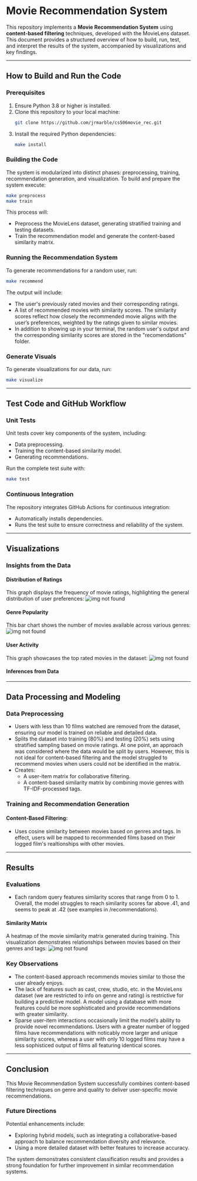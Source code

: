 # Movie Recommendation System

This repository implements a **Movie Recommendation System** using **content-based filtering** techniques, developed with the MovieLens dataset. This document provides a structured overview of how to build, run, test, and interpret the results of the system, accompanied by visualizations and key findings.

---

## How to Build and Run the Code

### Prerequisites
1. Ensure Python 3.8 or higher is installed.
2. Clone this repository to your local machine:
   ```bash
   git clone https://github.com/jrmarble/cs506movie_rec.git
   ```
3. Install the required Python dependencies:
   ```bash
   make install
   ```

### Building the Code
The system is modularized into distinct phases: preprocessing, training, recommendation generation, and visualization. To build and prepare the system execute:

```bash
make preprocess
make train
```

This process will:

- Preprocess the MovieLens dataset, generating stratified training and testing datasets.
- Train the recommendation model and generate the content-based similarity matrix.

### Running the Recommendation System
To generate recommendations for a random user, run:

```bash
make recommend
```

The output will include:

- The user's previously rated movies and their corresponding ratings.
- A list of recommended movies with similarity scores. The similarity scores reflect how closely the recommended movie aligns with the user’s preferences, weighted by the ratings given to similar movies.
- In addition to showing up in your terminal, the random user's output and the corresponding similarity scores are stored in the "recomendations" folder.

### Generate Visuals
To generate visualizations for our data, run:

```bash
make visualize
```

---

## Test Code and GitHub Workflow

### Unit Tests
Unit tests cover key components of the system, including:

- Data preprocessing.
- Training the content-based similarity model.
- Generating recommendations.

Run the complete test suite with:

```bash
make test
```

### Continuous Integration
The repository integrates GitHub Actions for continuous integration:

- Automatically installs dependencies.
- Runs the test suite to ensure correctness and reliability of the system.

---

## Visualizations

### Insights from the Data

#### Distribution of Ratings

This graph displays the frequency of movie ratings, highlighting the general distribution of user preferences: ![img not found](graph/rating_dist.png)

#### Genre Popularity

This bar chart shows the number of movies available across various genres: ![img not found](graph/genre_frequency.png)

#### User Activity

This graph showcases the top rated movies in the dataset: 
![img not found](graph/top_ratings.png)

#### Inferences from Data



---

## Data Processing and Modeling

### Data Preprocessing
- Users with less than 10 films watched are removed from the dataset, ensuring our model is trained on reliable and detailed data.
- Splits the dataset into training (80%) and testing (20%) sets using stratified sampling based on movie ratings. At one point, an approach was considered where the data would be split by users. However, this is not ideal for content-based filtering and the model struggled to recommend movies when users could not be identified in the matrix.
- Creates:
  - A user-item matrix for collaborative filtering.
  - A content-based similarity matrix by combining movie genres with TF-IDF-processed tags.

### Training and Recommendation Generation

#### Content-Based Filtering:

- Uses cosine similarity between movies based on genres and tags. In effect, users will be mapped to recommended films based on their logged film's realtionships with other movies.

---

## Results

### Evaluations
- Each random query features similarity scores that range from 0 to 1. Overall, the model struggles to reach similarity scores far above .41, and seems to peak at .42 (see examples in /recommendations).

#### Similarity Matrix

A heatmap of the movie similarity matrix generated during training. This visualization demonstrates relationships between movies based on their genres and tags: 
![img not found](graph/similarity_matrix.png)

### Key Observations
- The content-based approach recommends movies similar to those the user already enjoys.
- The lack of features such as cast, crew, studio, etc. in the MovieLens dataset (we are restricted to info on genre and rating) is restrictive for building a predictive model. A model using a database with more features could be more sophisticated and provide recommendations with greater similarity. 
- Sparse user-item interactions occasionally limit the model’s ability to provide novel recommendations. Users with a greater number of logged films have recommendations with noticably more larger and unique similarity scores, whereas a user with only 10 logged films may have a less sophisticed output of films all featuring identical scores.

---

## Conclusion

This Movie Recommendation System successfully combines content-based filtering techniques on genre and quality to deliver user-specific movie recommendations.

### Future Directions
Potential enhancements include:

- Exploring hybrid models, such as integrating a collaborative-based approach to balance recommendation diversity and relevance.
- Using a more detailed dataset with better features to increase accuracy.

The system demonstrates consistent classification results and provides a strong foundation for further improvement in similar recommendation systems.
